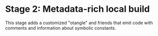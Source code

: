 # Stage 2: Metadata-rich local build

This stage adds a customized "otangle" and friends that emit code with comments
and information about symbolic constants.

